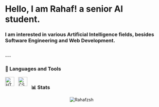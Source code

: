 # Hello, I am Rahaf! a senior AI student.
<h3>I am interested in various Artificial Intelligence fields, besides Software Engineering and Web Development.</h3>
<br>
---

### 🧰 Languages and Tools
<img align="left" alt="HTML" width="30px" style="padding-right:10px;" src="https://cdn.jsdelivr.net/gh/devicons/devicon/icons/html5/html5-plain.svg" />
<img align="left" alt="CSS" width="30px" style="padding-right:10px;" src="https://cdn.jsdelivr.net/gh/devicons/devicon/icons/css3/css3-plain.svg" />

# 
### 📊 Stats
<div style="text-align: center;"><img src="https://github-readme-streak-stats.herokuapp.com/?user=Rahafzsh&" alt="Rahafzsh"></div>


